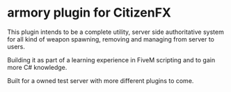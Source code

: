 # armory plugin for CitizenFX

This plugin intends to be a complete utility, server side authoritative system for all kind of weapon spawning, removing and managing from server to users.


Building it as part of a learning experience in FiveM scripting and to gain more C# knowledge.

Built for a owned test server with more different plugins to come.